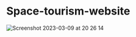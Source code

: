 # Space-tourism-website
![Screenshot 2023-03-09 at 20 26 14](https://user-images.githubusercontent.com/109503296/224107807-152ca350-7e85-4820-90bd-191159fe0a8b.png)
